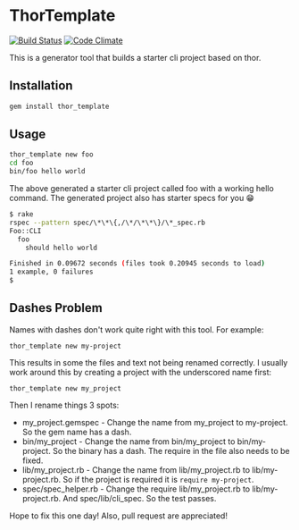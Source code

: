 # ThorTemplate

[![Build Status](https://travis-ci.org/tongueroo/thor_template.svg?branch=generator)](https://travis-ci.org/tongueroo/thor_template)
[![Code Climate](https://codeclimate.com/github/tongueroo/thor_template.png)](https://codeclimate.com/github/tongueroo/thor_template)

This is a generator tool that builds a starter cli project based on thor.

## Installation

```sh
gem install thor_template
```

## Usage

```sh
thor_template new foo
cd foo
bin/foo hello world
```

The above generated a starter cli project called foo with a working hello command.  The generated project also has starter specs for you 😁

```sh
$ rake
rspec --pattern spec/\*\*\{,/\*/\*\*\}/\*_spec.rb
Foo::CLI
  foo
    should hello world

Finished in 0.09672 seconds (files took 0.20945 seconds to load)
1 example, 0 failures
$
```

## Dashes Problem

Names with dashes don't work quite right with this tool.  For example:

```
thor_template new my-project
```

This results in some the files and text not being renamed correctly.  I usually work around this by creating a project with the underscored name first:

```
thor_template new my_project
```

Then I rename things 3 spots:

* my_project.gemspec - Change the name from my_project to my-project.  So the gem name has a dash.
* bin/my_project - Change the name from bin/my_project to bin/my-project.  So the binary has a dash.  The require in the file also needs to be fixed.
* lib/my_project.rb - Change the name from lib/my_project.rb to lib/my-project.rb. So if the project is required it is `require my-project`.
* spec/spec_helper.rb - Change the require lib/my_project.rb to lib/my-project.rb. And spec/lib/cli_spec.  So the test passes.

Hope to fix this one day! Also, pull request are appreciated!
